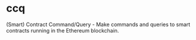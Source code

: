 # ccq
(Smart) Contract Command/Query - Make commands and queries to smart contracts running in the Ethereum blockchain.